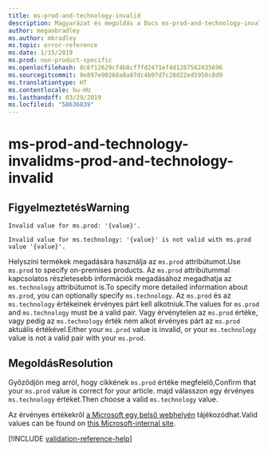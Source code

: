 ```yaml
---
title: ms-prod-and-technology-invalid
description: Magyarázat és megoldás a Docs ms-prod-and-technology-invalid buildelési problémájára
author: meganbradley
ms.author: mbradley
ms.topic: error-reference
ms.date: 1/15/2019
ms.prod: non-product-specific
ms.openlocfilehash: 8c6f12629cf4b8cf7fd2471ef4d1287562435696
ms.sourcegitcommit: 8e897e90268a8a87dc4b97d7c28d22ed5950c8d9
ms.translationtype: HT
ms.contentlocale: hu-HU
ms.lasthandoff: 03/29/2019
ms.locfileid: "58636839"
---
```

# <a name="ms-prod-and-technology-invalid"></a><span data-ttu-id="b034e-103">ms-prod-and-technology-invalid</span><span class="sxs-lookup"><span data-stu-id="b034e-103">ms-prod-and-technology-invalid</span></span>

## <a name="warning"></a><span data-ttu-id="b034e-104">Figyelmeztetés</span><span class="sxs-lookup"><span data-stu-id="b034e-104">Warning</span></span>

`Invalid value for ms.prod: '{value}'.`

`Invalid value for ms.technology: '{value}' is not valid with ms.prod value '{value}'.`

<span data-ttu-id="b034e-105">Helyszíni termékek megadására használja az `ms.prod` attribútumot.</span><span class="sxs-lookup"><span data-stu-id="b034e-105">Use `ms.prod` to specify on-premises products.</span></span> <span data-ttu-id="b034e-106">Az `ms.prod` attribútummal kapcsolatos részletesebb információk megadásához megadhatja az `ms.technology` attribútumot is.</span><span class="sxs-lookup"><span data-stu-id="b034e-106">To specify more detailed information about `ms.prod`, you can optionally specify `ms.technology`.</span></span> <span data-ttu-id="b034e-107">Az `ms.prod` és az `ms.technology` értékeinek érvényes párt kell alkotniuk.</span><span class="sxs-lookup"><span data-stu-id="b034e-107">The values for `ms.prod` and `ms.technology` must be a valid pair.</span></span> <span data-ttu-id="b034e-108">Vagy érvénytelen az `ms.prod` értéke, vagy pedig az `ms.technology` érték nem alkot érvényes párt az `ms.prod` aktuális értékével.</span><span class="sxs-lookup"><span data-stu-id="b034e-108">Either your `ms.prod` value is invalid, or your `ms.technology` value is not a valid pair with your `ms.prod`.</span></span>

## <a name="resolution"></a><span data-ttu-id="b034e-109">Megoldás</span><span class="sxs-lookup"><span data-stu-id="b034e-109">Resolution</span></span>

<span data-ttu-id="b034e-110">Győződjön meg arról, hogy cikkének `ms.prod` értéke megfelelő,</span><span class="sxs-lookup"><span data-stu-id="b034e-110">Confirm that your `ms.prod` value is correct for your article.</span></span> <span data-ttu-id="b034e-111">majd válasszon egy érvényes `ms.technology` értéket.</span><span class="sxs-lookup"><span data-stu-id="b034e-111">Then choose a valid `ms.technology` value.</span></span>

<span data-ttu-id="b034e-112">Az érvényes értékekről [a Microsoft egy belső webhelyén](https://docsmetadatatool.azurewebsites.net/allowlists) tájékozódhat.</span><span class="sxs-lookup"><span data-stu-id="b034e-112">Valid values can be found on [this Microsoft-internal site](https://docsmetadatatool.azurewebsites.net/allowlists).</span></span>

<!--make sure to add this file to your includes folder and verify the path-->
[!INCLUDE [validation-reference-help](includes/validation-reference-help.md)]
